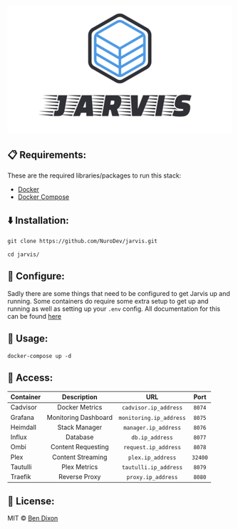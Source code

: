 <div align="center">
    <img src="./logo.png" />
</div>

## 📋 Requirements:
These are the required libraries/packages to run this stack:
 - [Docker](https://docker.com)
 - [Docker Compose](https://docs.docker.com/compose/)

## ⬇️ Installation:
```shell
git clone https://github.com/NuroDev/jarvis.git
```
```shell
cd jarvis/
```

## 🔧 Configure:
Sadly there are some things that need to be configured to get Jarvis up and running. Some containers do require some extra setup to get up and running as well as setting up your `.env` config. All documentation for this can be found [here](https://github.com/NuroDev/jarvis/blob/master/config.md)

## 🚀 Usage:
```
docker-compose up -d
```

## 🔑 Access:
| Container		| Description                | URL                    | Port        |
| ------------- |:--------------------------:|:----------------------:|:-----------:|
| Cadvisor		| Docker Metrics             | `cadvisor.ip_address`  | `8074`      |
| Grafana		| Monitoring Dashboard       | `monitoring.ip_address`| `8075`      |
| Heimdall		| Stack Manager              | `manager.ip_address`   | `8076`      |
| Influx		| Database                   | `db.ip_address`        | `8077`      |
| Ombi			| Content Requesting         | `request.ip_address`   | `8078`      |
| Plex      	| Content Streaming          | `plex.ip_address`      | `32400`     |
| Tautulli      | Plex Metrics               | `tautulli.ip_address`  | `8079`      |
| Traefik       | Reverse Proxy              | `proxy.ip_address`     | `8080`      |

## 📄 License:
MIT © [Ben Dixon](https://github.com/NuroDev/jarvis/blob/master/LICENSE)
